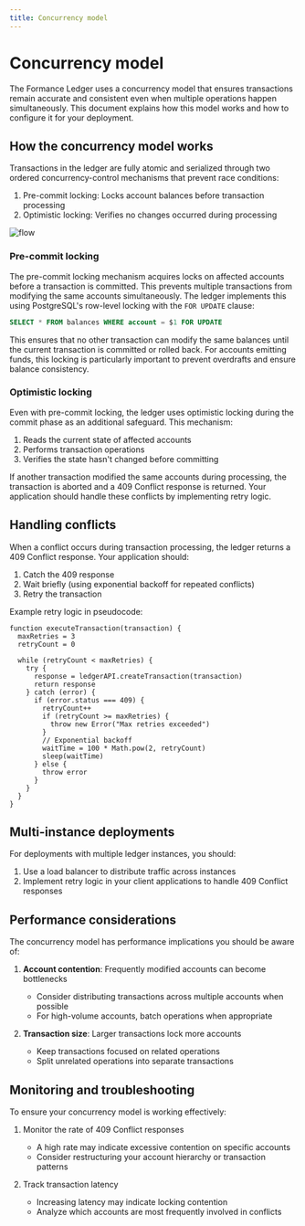 ```yaml
---
title: Concurrency model
---
```


# Concurrency model

The Formance Ledger uses a concurrency model that ensures transactions remain accurate and consistent even when multiple operations happen simultaneously. This document explains how this model works and how to configure it for your deployment.

## How the concurrency model works

Transactions in the ledger are fully atomic and serialized through two ordered concurrency-control mechanisms that prevent race conditions:

1. Pre-commit locking: Locks account balances before transaction processing
2. Optimistic locking: Verifies no changes occurred during processing

![flow](/img/advanced/concurrency-model.png)

### Pre-commit locking

The pre-commit locking mechanism acquires locks on affected accounts before a transaction is committed. This prevents multiple transactions from modifying the same accounts simultaneously. The ledger implements this using PostgreSQL's row-level locking with the `FOR UPDATE` clause:

```sql
SELECT * FROM balances WHERE account = $1 FOR UPDATE
```

This ensures that no other transaction can modify the same balances until the current transaction is committed or rolled back. For accounts emitting funds, this locking is particularly important to prevent overdrafts and ensure balance consistency.

### Optimistic locking

Even with pre-commit locking, the ledger uses optimistic locking during the commit phase as an additional safeguard. This mechanism:

1. Reads the current state of affected accounts
2. Performs transaction operations
3. Verifies the state hasn't changed before committing

If another transaction modified the same accounts during processing, the transaction is aborted and a 409 Conflict response is returned. Your application should handle these conflicts by implementing retry logic.

## Handling conflicts

When a conflict occurs during transaction processing, the ledger returns a 409 Conflict response. Your application should:

1. Catch the 409 response
2. Wait briefly (using exponential backoff for repeated conflicts)
3. Retry the transaction

Example retry logic in pseudocode:

```
function executeTransaction(transaction) {
  maxRetries = 3
  retryCount = 0
  
  while (retryCount < maxRetries) {
    try {
      response = ledgerAPI.createTransaction(transaction)
      return response
    } catch (error) {
      if (error.status === 409) {
        retryCount++
        if (retryCount >= maxRetries) {
          throw new Error("Max retries exceeded")
        }
        // Exponential backoff
        waitTime = 100 * Math.pow(2, retryCount)
        sleep(waitTime)
      } else {
        throw error
      }
    }
  }
}
```

## Multi-instance deployments

For deployments with multiple ledger instances, you should:

1. Use a load balancer to distribute traffic across instances
2. Implement retry logic in your client applications to handle 409 Conflict responses

## Performance considerations

The concurrency model has performance implications you should be aware of:

1. **Account contention**: Frequently modified accounts can become bottlenecks
   - Consider distributing transactions across multiple accounts when possible
   - For high-volume accounts, batch operations when appropriate

2. **Transaction size**: Larger transactions lock more accounts
   - Keep transactions focused on related operations
   - Split unrelated operations into separate transactions

## Monitoring and troubleshooting

To ensure your concurrency model is working effectively:

1. Monitor the rate of 409 Conflict responses
   - A high rate may indicate excessive contention on specific accounts
   - Consider restructuring your account hierarchy or transaction patterns

2. Track transaction latency
   - Increasing latency may indicate locking contention
   - Analyze which accounts are most frequently involved in conflicts
